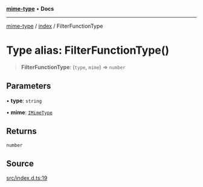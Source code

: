 [**mime-type**](../../README.md) • **Docs**

***

[mime-type](../../modules.md) / [index](../README.md) / FilterFunctionType

# Type alias: FilterFunctionType()

> **FilterFunctionType**: (`type`, `mime`) => `number`

## Parameters

• **type**: `string`

• **mime**: [`IMimeType`](../interfaces/IMimeType.md)

## Returns

`number`

## Source

[src/index.d.ts:19](https://github.com/snowyu/mime-type.js/blob/7faf7aa6db66357a5627f4d344a77bd868fe4a78/src/index.d.ts#L19)
